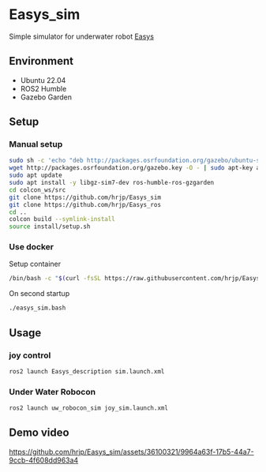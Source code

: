 # Easys_sim
Simple simulator for underwater robot [Easys](https://github.com/tamago117/Easys_ros)

## Environment
* Ubuntu 22.04
* ROS2 Humble
* Gazebo Garden

## Setup

### Manual setup
```bash
sudo sh -c 'echo "deb http://packages.osrfoundation.org/gazebo/ubuntu-stable `lsb_release -cs` main" > /etc/apt/sources.list.d/gazebo-stable.list'
wget http://packages.osrfoundation.org/gazebo.key -O - | sudo apt-key add -
sudo apt update
sudo apt install -y libgz-sim7-dev ros-humble-ros-gzgarden
cd colcon_ws/src
git clone https://github.com/hrjp/Easys_sim
git clone https://github.com/hrjp/Easys_ros
cd ..
colcon build --symlink-install
source install/setup.sh
```

### Use docker
Setup container
```bash
/bin/bash -c "$(curl -fsSL https://raw.githubusercontent.com/hrjp/Easys_sim/main/docker/humble/run.bash)" -w
```
On second startup
```bash
./easys_sim.bash
```

## Usage
### joy control
```bash
ros2 launch Easys_description sim.launch.xml
```

### Under Water Robocon
```bash
ros2 launch uw_robocon_sim joy_sim.launch.xml
```

## Demo video
https://github.com/hrjp/Easys_sim/assets/36100321/9964a63f-17b5-44a7-9ccb-4f608dd963a4


